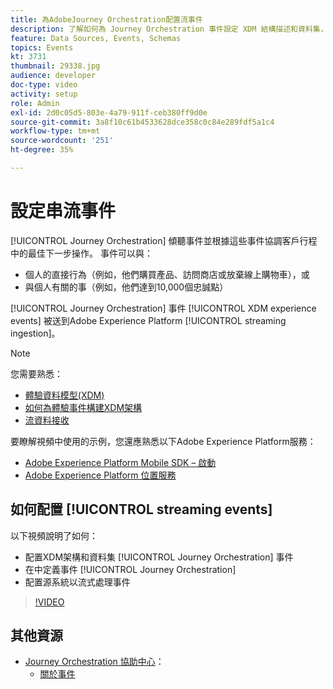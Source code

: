 ```yaml
---
title: 為AdobeJourney Orchestration配置流事件
description: 了解如何為 Journey Orchestration 事件設定 XDM 結構描述和資料集，在 Journey Orchestration 中定義事件，以及設定來源系統以串流事件.
feature: Data Sources, Events, Schemas
topics: Events
kt: 3731
thumbnail: 29338.jpg
audience: developer
doc-type: video
activity: setup
role: Admin
exl-id: 2d0c05d5-803e-4a79-911f-ceb380ff9d0e
source-git-commit: 3a8f10c61b4533628dce358c0c84e289fdf5a1c4
workflow-type: tm+mt
source-wordcount: '251'
ht-degree: 35%

---
```


# 設定串流事件

[!UICONTROL Journey Orchestration] 傾聽事件並根據這些事件協調客戶行程中的最佳下一步操作。 事件可以與：

* 個人的直接行為（例如，他們購買產品、訪問商店或放棄線上購物車），或
* 與個人有關的事（例如，他們達到10,000個忠誠點）

[!UICONTROL Journey Orchestration] 事件 [!UICONTROL XDM experience events] 被送到Adobe Experience Platform [!UICONTROL streaming ingestion]。

>[!NOTE]
>
>您需要熟悉：
>
>* [體驗資料模型(XDM)](https://docs.adobe.com/content/help/zh-Hant/platform-learn/tutorials/schemas/understanding-the-xdm-system-and-experience-data-model.html)
>* [如何為體驗事件構建XDM架構](https://docs.adobe.com/content/help/zh-Hant/platform-learn/tutorials/schemas/create-your-first-schema-with-out-of-the-box-components.html)
>* [流資料接收](https://docs.adobe.com/content/help/en/platform-learn/tutorials/data-ingestion/understanding-streaming-ingestion.html)
>
>要瞭解視頻中使用的示例，您還應熟悉以下Adobe Experience Platform服務：
>
>* [Adobe Experience Platform Mobile SDK – 啟動](https://docs.adobe.com/content/help/zh-Hant/core-services-learn/tutorials/launch-mobile/understanding-the-mobile-sdks.html)
>* [Adobe Experience Platform 位置服務](https://docs.adobe.com/content/help/zh-Hant/places/using/home.html)


## 如何配置 [!UICONTROL streaming events]

以下視頻說明了如何：

* 配置XDM架構和資料集 [!UICONTROL Journey Orchestration] 事件
* 在中定義事件 [!UICONTROL Journey Orchestration]
* 配置源系統以流式處理事件

>[!VIDEO](https://video.tv.adobe.com/v/29338?quality=12)

## 其他資源

* [Journey Orchestration 協助中心](https://docs.adobe.com/content/help/zh-Hant/journeys/using/journey-orchestration-home.html)：
   * [關於事件](https://docs.adobe.com/content/help/en/journeys/using/events-journeys/about-events.html)
